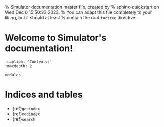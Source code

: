 % Simulator documentation master file, created by
% sphinx-quickstart on Wed Dec  6 15:50:23 2023.
% You can adapt this file completely to your liking, but it should at least
% contain the root `toctree` directive.

# Welcome to Simulator's documentation!

```{toctree}
:caption: 'Contents:'
:maxdepth: 2

modules
```

# Indices and tables

- {ref}`genindex`
- {ref}`modindex`
- {ref}`search`
